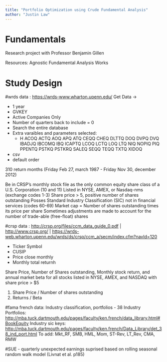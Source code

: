 ```yaml
---
title: "Portfolio Optimization using Crude Fundamental Analysis"
author: "Justin Law"
---
```

# Fundamentals
Research project with Professor Benjamin Gillen

Resources:
Agnostic Fundamental Analysis Works


# Study Design
#wrds data : https://wrds-www.wharton.upenn.edu/
Get Data ->
- 1 year
- GVKEY
- Active Companies Only
- Number of quarters back to include = 0
- Search the entire database
- Extra varaibles and parameters selected: 
  -   H  ACOQ ACTQ AOQ APQ ATQ CEQQ CHEQ DLTTQ DOQ DVPQ DVQ IBADJQ IBCOMQ IBQ ICAPTQ LCOQ LCTQ LOQ LTQ NIQ NOPIQ PIQ PPENTQ PSTKQ PSTKRQ SALEQ SEQQ TEQQ TXTQ XIDOQ 
- csv
- default order

310 return months (Friday Feb 27, march 1987 - Friday Nov 30, december 2012)

Be in CRSP’s monthly stock file as the only common equity share class of a U.S. Corporation (10 and 11)
Listed in NYSE, AMEX, or Nasdaq-nms (exchange codes 1-3)
Share price > 5, positive number of shares outstanding
Posses Standard Industry Classification (SIC) not in financial services (codes 60-69)
Market cap = Number of shares outstanding times its price per share
Sometimes adjustments are made to account for the number of trade-able (free-float) shares


#crsp data : http://crsp.org/files/ccm_data_guide_0.pdf | http://www.crsp.org/ | https://wrds-web.wharton.upenn.edu/wrds/ds/crsp/ccm_a/secm/index.cfm?navId=120
- Ticker Symbol
- CUSIP
- Price close monthly
- Monthly total returnh

Share Price, Number of Shares outstanding, Monthly stock return, and annual market beta for all stocks listed in NYSE, AMEX, and NASDAQ with share price > $5

1) Share Price / Number of shares outstanding
2) Returns / Beta


#fama french data:
Industry classification, portfolios - 38 Industry Portfolios: http://mba.tuck.dartmouth.edu/pages/faculty/ken.french/data_library.html#BookEquity
Industry sic keys:
http://mba.tuck.dartmouth.edu/pages/faculty/ken.french/Data_Library/det_38_ind_port.html
To add:
Mkt_RF, SMB, HML, Mom, ST-Rev, LT_Rev, CMA, RMW

#SUE - quarterly unexpected earnings suprised based on rolling seasonal random walk model (Livnat et al. p185)






